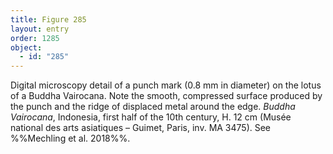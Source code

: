```yaml
---
title: Figure 285
layout: entry
order: 1285
object:
  - id: "285"
---
```


Digital microscopy detail of a punch mark (0.8 mm in diameter) on the lotus of a Buddha Vairocana. Note the smooth, compressed surface produced by the punch and the ridge of displaced metal around the edge. *Buddha Vairocana*, Indonesia, first half of the 10th century, H. 12 cm (Musée national des arts asiatiques – Guimet, Paris, inv. MA 3475). See %%Mechling et al. 2018%%.
